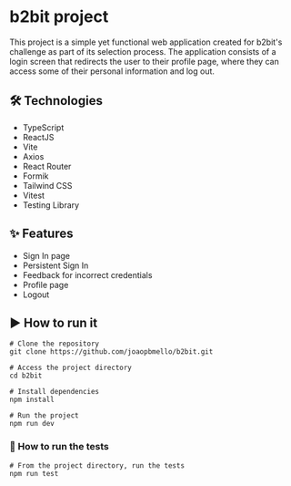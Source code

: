 # b2bit project

This project is a simple yet functional web application created for b2bit's challenge as part of its selection process. The application consists of a login screen that redirects the user to their profile page, where they can access some of their personal information and log out.

## 🛠️ Technologies

- TypeScript
- ReactJS
- Vite
- Axios
- React Router
- Formik
- Tailwind CSS
- Vitest
- Testing Library

## ✨ Features

- Sign In page
- Persistent Sign In
- Feedback for incorrect credentials
- Profile page
- Logout

## ▶️ How to run it

```
# Clone the repository
git clone https://github.com/joaopbmello/b2bit.git

# Access the project directory
cd b2bit

# Install dependencies
npm install

# Run the project
npm run dev
```

### 🧪 How to run the tests

```
# From the project directory, run the tests
npm run test
```
